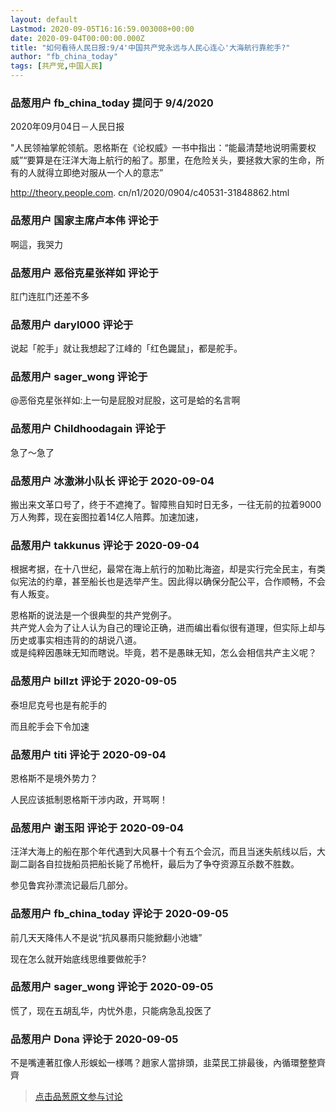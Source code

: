 ```yaml
---
layout: default
Lastmod: 2020-09-05T16:16:59.003008+00:00
date: 2020-09-04T00:00:00.000Z
title: "如何看待人民日报:9/4'中国共产党永远与人民心连心'大海航行靠舵手?"
author: "fb_china_today"
tags: [共产党,中国人民]
---
```



### 品葱用户 **fb_china_today** 提问于 9/4/2020
    
2020年09月04日－人民日报  
  
"人民领袖掌舵领航。恩格斯在《论权威》一书中指出：“能最清楚地说明需要权威”“要算是在汪洋大海上航行的船了。那里，在危险关头，要拯救大家的生命，所有的人就得立即绝对服从一个人的意志”  
  
http://theory.people.com. cn/n1/2020/0904/c40531-31848862.html
    
                

### 品葱用户 **国家主席卢本伟** 评论于 
        
啊這，我哭力
        
                

### 品葱用户 **恶俗克星张祥如** 评论于 
        
肛门连肛门还差不多
        
                

### 品葱用户 **daryl000** 评论于 
        
说起「舵手」就让我想起了江峰的「红色鼹鼠」，都是舵手。
        
                

### 品葱用户 **sager_wong** 评论于 
        
@恶俗克星张祥如:上一句是屁股对屁股，这可是蛤的名言啊
        
                

### 品葱用户 **Childhoodagain** 评论于 
        
急了～急了
        
                

### 品葱用户 **冰激淋小队长** 评论于 2020-09-04
        
搬出来文革口号了，终于不遮掩了。智障熊自知时日无多，一往无前的拉着9000万人殉葬，现在妄图拉着14亿人陪葬。加速加速，
        
                

### 品葱用户 **takkunus** 评论于 2020-09-04
        
根据考据，在十八世纪，最常在海上航行的加勒比海盗，却是实行完全民主，有类似宪法的约章，甚至船长也是选举产生。因此得以确保分配公平，合作顺畅，不会有人叛变。  
  
恩格斯的说法是一个很典型的共产党例子。  
共产党人会为了让人认为自己的理论正确，进而编出看似很有道理，但实际上却与历史或事实相违背的的胡说八道。  
或是纯粹因愚昧无知而瞎说。毕竟，若不是愚昧无知，怎么会相信共产主义呢？
        
                

### 品葱用户 **billzt** 评论于 2020-09-05
        
泰坦尼克号也是有舵手的  
  
而且舵手会下令加速
        
                

### 品葱用户 **titi** 评论于 2020-09-04
        
恩格斯不是境外势力？  
  
人民应该抵制恩格斯干涉内政，开骂啊！
        
                

### 品葱用户 **谢玉阳** 评论于 2020-09-04
        
汪洋大海上的船在那个年代遇到大风暴十个有五个会沉，而且当迷失航线以后，大副二副各自拉拢船员把船长毙了吊桅杆，最后为了争夺资源互杀数不胜数。  
  
参见鲁宾孙漂流记最后几部分。
        
                

### 品葱用户 **fb_china_today** 评论于 2020-09-05
        
前几天天降伟人不是说“抗风暴雨只能掀翻小池塘”  
  
现在怎么就开始底线思维要做舵手?
        
                

### 品葱用户 **sager_wong** 评论于 2020-09-05
        
慌了，现在五胡乱华，内忧外患，只能病急乱投医了
        
                

### 品葱用户 **Dona** 评论于 2020-09-05
        
不是嘴連著肛像人形蜈蚣一様嗎？趙家人當排頭，韭菜民工排最後，內循環整整齊齊
        
                





> [点击品葱原文参与讨论](https://pincong.rocks/question/30611)

